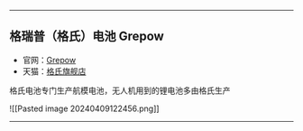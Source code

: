 
---
## 格瑞普（格氏）电池 Grepow

+ 官网：[Grepow](http://www.ace-pow.com/)
+ 天猫：[格氏旗舰店](https://gens.tmall.com/shop/view_shop.htm?spm=a21n57.1.8.1.5c9d523c1etmGn&appUid=RAzN8HWWFo8pDdde7VkxS5rEDmJZnEgvRe6pcwp3x1iVDAVrit1)

格氏电池专门生产航模电池，无人机用到的锂电池多由格氏生产

![[Pasted image 20240409122456.png]]

---
